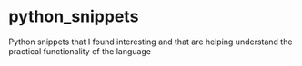 # python_snippets
Python snippets that I found interesting and that are helping understand the practical functionality of the language
